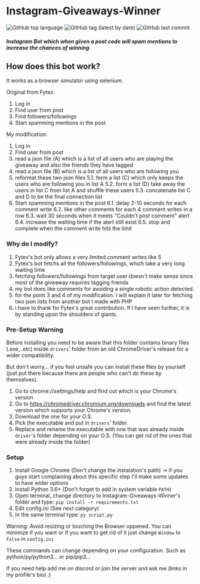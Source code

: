# Instagram-Giveaways-Winner

![GitHub top language](https://img.shields.io/github/languages/top/fytex/Instagram-Giveaways-Winner?style=for-the-badge)
![GitHub tag (latest by date)](https://img.shields.io/github/v/tag/fytex/Instagram-Giveaways-Winner?style=for-the-badge)
![GitHub last commit](https://img.shields.io/github/last-commit/fytex/Instagram-Giveaways-Winner?style=for-the-badge)


##### Instagram Bot which when given a post code will spam mentions to increase the chances of winning


## How does this bot work?
It works as a browser simulator using selenium.

Original from Fytex:
1. Log in
2. Find user from post
3. Find followers/followings
4. Start spamming mentions in the post

My modification:
1. Log in
2. Find user from post
3. read a json file (A) which is a list of all users who are playing the giveaway and also the friends they have tagged
4. read a json file (B) which is a list of all users who are following you
5. reformat these two json files
    5.1. form a list (C) which only keeps the users who are following you in list A
    5.2. form a list (D) take away the users in list C from list A and shuffle these users
    5.3. concatenate list C and D to be the final connection list
6. Start spamming mentions in the post
    6.1. delay 2-10 seconds for each comment write
    6.2. like other comments for each 4 comment writes in a row
    6.3. wait 30 seconds when it meets "Couldn't post comment" alert
    6.4. increase the waiting time if the alert still exist
    6.5. stop and complete when the comment write hits the limit


### Why do I modify?
1. Fytex's bot only allows a very limited comment writes like 5
2. Fytex's bot fetchs all the followers/followings, which take a very long waiting time
3. fetching followers/followings from target user doesn't make sense since most of the giveaway requires tagging friends
4. my bot does like comments for avoiding a single robotic action detected.
5. for the point 3 and 4 of my modification. I will explain it later for fetching two json lists from another bot I made with PHP
6. i have to thank for Fytex's great contribution. If I have seen further, it is by standing upon the shoulders of giants.


### Pre-Setup Warning

Before installing you need to be aware that this folder contains binary files (.exe, .etc) inside `drivers`' folder from an old ChromeDriver's release for a wider compatibility.

But don't worry... if you feel unsafe you can install these files by yourself (just put there because there are people who can't do these by themselves).

1. Go to chrome://settings/help and find out which is your Chrome's version
2. Go to https://chromedriver.chromium.org/downloads and find the latest version which supports your Chrome's version.
3. Download the one for your O.S.
4. Pick the executable and put in `drivers`' folder.
5. Replace and rename the executable with one that was already inside `driver`'s folder depending on your O.S. (You can get rid of the ones that were already inside the folder)


### Setup

1. Install Google Chrome (Don't change the instalation's path) -> if you guys start complaining about this specific step I'll make some updates to have wider options 
2. Install Python 3.6+ (Don't forget to add in system variable `PATH`)
3. Open terminal, change directory to Instagram-Giveaways-Winner's folder and type: `pip install -r requirements.txt`
4. Edit config.ini (See next category)
5. In the same terminal type: `py script.py`

Warning: Avoid resizing or touching the Browser oppened. You can minimize if you want or if you want to get rid of it just change `Window` to `False` in `config.ini`

These commands can change depending on your configuration. Such as python/py/python3... or pip/pip3...

If you need help add me on discord or join the server and ask me (links in my profile's bio) :)

